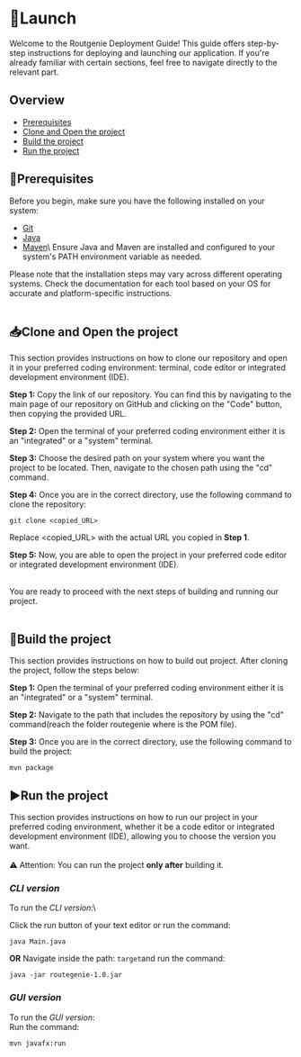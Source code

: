 # 🚀Launch

Welcome to the Routgenie Deployment Guide! This guide offers step-by-step instructions for deploying and launching our application. If you're already familiar with certain sections, feel free to navigate directly to the relevant part.

## Overview
- [Prerequisites](#prerequisites)
- [Clone and Open the project](#clone-and-open-the-project)
- [Build the project](#build-the-project)
- [Run the project](#run-the-project)



## 📃Prerequisites
Before you begin, make sure you have the following installed on your system:

* [Git](https://git-scm.com/downloads)
* [Java](https://www.oracle.com/java/technologies/downloads/)
* [Maven](https://maven.apache.org/download.cgi?.)\
Ensure Java and Maven are installed and configured to your system's PATH environment variable as needed.

Please note that the installation steps may vary across different operating systems. Check the documentation for each tool based on your OS for accurate and platform-specific instructions.<br><br> 


## 📥Clone and Open the project
This section provides instructions on how to clone our repository and open it in your preferred coding environment: terminal, code editor or integrated development environment (IDE).

**Step 1:** Copy the link of our repository. You can find this by navigating to the main page of our repository on GitHub and clicking on the "Code" button, then copying the provided URL.  

**Step 2:** Open the terminal of your preferred coding environment either it is an "integrated" or a "system" terminal.

**Step 3:** Choose the desired path on your system where you want the project to be located. Then, navigate to the chosen path using the "cd" command.

**Step 4:** Once you are in the correct directory, use the following command to clone the repository:
```
git clone <copied_URL>
```
Replace <copied_URL> with the actual URL you copied in **Step 1**.

**Step 5:** Now, you are able to open the project in your preferred code editor or integrated development environment (IDE).<br><br> 

You are ready to proceed with the next steps of building and running our project.<br><br> 

## 🔨Build the project
This section provides instructions on how to build out project. After cloning the project, follow the steps below:

**Step 1:** Open the terminal of your preferred coding environment either it is an "integrated" or a "system" terminal.

**Step 2:** Navigate to the path that includes the repository by using the "cd" command(reach the folder routegenie where is the POM file).

**Step 3:** Once you are in the correct directory, use the following command to build the project:
```
mvn package
```

## ▶Run the project
This section provides instructions on how to run our project in your preferred coding environment, whether it be a code editor or integrated development environment (IDE), allowing you to choose the version you want.<br><br>
⚠️ Attention: You can run the project **only after** building it.

### _CLI version_
To run the _CLI version_:\

Click the run button of your text editor or run the command: 
```
java Main.java
```
**OR**
Navigate inside the path: `target`and run the command:
```
java -jar routegenie-1.0.jar
```
### _GUI version_
To run the _GUI version_:\
Run the command: 
```
mvn javafx:run
```